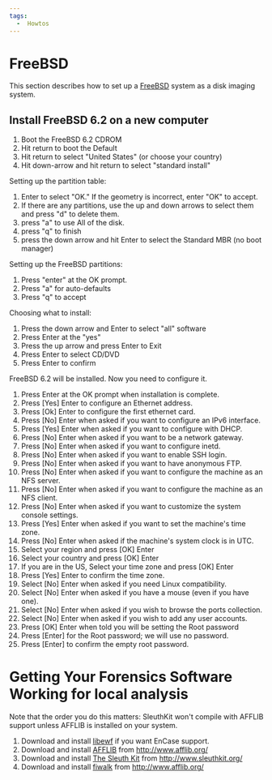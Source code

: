 ```yaml
---
tags:
  -  Howtos
---
```

# FreeBSD

This section describes how to set up a [FreeBSD](freebsd.md)
system as a disk imaging system.

## Install FreeBSD 6.2 on a new computer

1.  Boot the FreeBSD 6.2 CDROM
2.  Hit return to boot the Default
3.  Hit return to select "United States" (or choose your country)
4.  Hit down-arrow and hit return to select "standard install"

Setting up the partition table:

1.  Enter to select "OK." If the geometry is incorrect, enter "OK" to
    accept.
2.  If there are any partitions, use the up and down arrows to select
    them and press "d" to delete them.
3.  press "a" to use All of the disk.
4.  press "q" to finish
5.  press the down arrow and hit Enter to select the Standard MBR (no
    boot manager)

Setting up the FreeBSD partitions:

1.  Press "enter" at the OK prompt.
2.  Press "a" for auto-defaults
3.  Press "q" to accept

Choosing what to install:

1.  Press the down arrow and Enter to select "all" software
2.  Press Enter at the "yes"
3.  Press the up arrow and press Enter to Exit
4.  Press Enter to select CD/DVD
5.  Press Enter to confirm

FreeBSD 6.2 will be installed. Now you need to configure it.

1.  Press Enter at the OK prompt when installation is complete.
2.  Press \[Yes\] Enter to configure an Ethernet address.
3.  Press \[Ok\] Enter to configure the first ethernet card.
4.  Press \[No\] Enter when asked if you want to configure an IPv6
    interface.
5.  Press \[Yes\] Enter when asked if you want to configure with DHCP.
6.  Press \[No\] Enter when asked if you want to be a network gateway.
7.  Press \[No\] Enter when asked if you want to configure inetd.
8.  Press \[No\] Enter when asked if you want to enable SSH login.
9.  Press \[No\] Enter when asked if you want to have anonymous FTP.
10. Press \[No\] Enter when asked if you want to configure the machine
    as an NFS server.
11. Press \[No\] Enter when asked if you want to configure the machine
    as an NFS client.
12. Press \[No\] Enter when asked if you want to customize the system
    console settings.
13. Press \[Yes\] Enter when asked if you want to set the machine's time
    zone.
14. Press \[No\] Enter when asked if the machine's system clock is in
    UTC.
15. Select your region and press \[OK\] Enter
16. Select your country and press \[OK\] Enter
17. If you are in the US, Select your time zone and press \[OK\] Enter
18. Press \[Yes\] Enter to confirm the time zone.
19. Select \[No\] Enter when asked if you need Linux compatibility.
20. Select \[No\] Enter when asked if you have a mouse (even if you have
    one).
21. Select \[No\] Enter when asked if you wish to browse the ports
    collection.
22. Select \[No\] Enter when asked if you wish to add any user accounts.
23. Press \[OK\] Enter when told you will be setting the Root password
24. Press \[Enter\] for the Root password; we will use no password.
25. Press \[Enter\] to confirm the empty root password.

# Getting Your Forensics Software Working for local analysis

Note that the order you do this matters: SleuthKit won't compile with
AFFLIB support unless AFFLIB is installed on your system.

1.  Download and install [libewf](libewf.md) if you want EnCase
    support.
2.  Download and install [AFFLIB](afflib.md) from
    <http://www.afflib.org/>
3.  Download and install [The Sleuth Kit](the_sleuth_kit.md) from
    <http://www.sleuthkit.org/>
4.  Download and install [fiwalk](fiwalk.md) from
    <http://www.afflib.org/>

